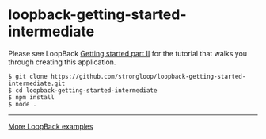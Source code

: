 # loopback-getting-started-intermediate

Please see LoopBack [Getting started part II](http://docs.strongloop.com/display/LB/Getting+started+part+II) for the tutorial that walks you through creating this application.

```
$ git clone https://github.com/strongloop/loopback-getting-started-intermediate.git
$ cd loopback-getting-started-intermediate
$ npm install
$ node .
```

---

[More LoopBack examples](http://loopback.io/doc/en/lb2/Tutorials-and-examples.html)
